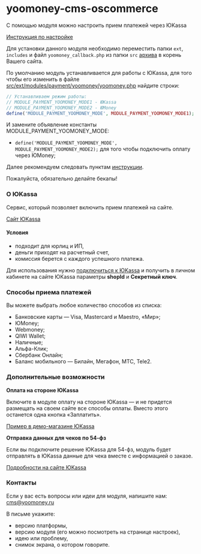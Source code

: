 # yoomoney-cms-oscommerce

С помощью модуля можно настроить прием платежей через ЮKassa

[Инструкция по настройке](https://yookassa.ru/docs/support/payments/onboarding/integration/cms-module/oscommerce)

Для установки данного модуля необходимо переместить папки `ext`, `includes` и файл `yoomoney_callback.php` из папки `src` [архива](https://github.com/yoomoney/cms-oscommerce/archive/master.zip) в корень Вашего сайта.

По умолчанию модуль устанавливается для работы с ЮKassa, для того чтобы его изменить в файле [src/ext/modules/payment/yoomoney/yoomoney.php](src/ext/modules/payment/yoomoney/yoomoney.php) найдите строки:
```php
// Устанавливаем режим работы:
// MODULE_PAYMENT_YOOMONEY_MODE1 - ЮKassa
// MODULE_PAYMENT_YOOMONEY_MODE2 - ЮMoney
define('MODULE_PAYMENT_YOOMONEY_MODE', MODULE_PAYMENT_YOOMONEY_MODE1);
```
И замените объявление константы MODULE_PAYMENT_YOOMONEY_MODE:
* `define('MODULE_PAYMENT_YOOMONEY_MODE', MODULE_PAYMENT_YOOMONEY_MODE2);` для того чтобы подключить оплату через ЮMoney;

Далее рекомендуем следовать пунктам [инструкции](https://yookassa.ru/docs/support/payments/onboarding/integration/cms-module/oscommerce).

Пожалуйста, обязательно делайте бекапы!

### О ЮKassa
Сервис, который позволяет включить прием платежей на сайте.

[Сайт ЮKassa](http://yookassa.ru/)

#### Условия
* подходит для юрлиц и ИП,
* деньги приходят на расчетный счет, 
* комиссия берется с каждого успешного платежа.

Для использования нужно [подключиться к ЮKassa](https://yookassa.ru/joinups) и получить в личном кабинете на сайте ЮKassa параметры **shopId** и **Секретный ключ**.

### Способы приема платежей
Вы можете выбрать любое количество способов из списка:

* Банковские карты — Visa, Mastercard и Maestro, «Мир»;
* ЮMoney;
* Webmoney;
* QIWI Wallet;
* Наличные;
* Альфа-Клик;
* Сбербанк Онлайн;
* Баланс мобильного — Билайн, Мегафон, МТС, Tele2.

### Дополнительные возможности

**Оплата на стороне ЮKassa**

Включите в модуле оплату на стороне ЮKassa — и не придется размещать на своем сайте все способы оплаты. Вместо этого останется одна кнопка «Заплатить».
 
[Пример в демо-магазине ЮKassa](https://demo.yookassa.ru/)

**Отправка данных для чеков по 54-фз**

Если вы подключите решение ЮKassa для 54-фз, модуль будет отправлять в ЮKassa данные для чека вместе с информацией о заказе.
 
[Подробности на сайте ЮKassa](https://yookassa.ru/features/) 

### Контакты
Если у вас есть вопросы или идеи для модуля, напишите нам: cms@yoomoney.ru

В письме укажите:
* версию платформы,
* версию модуля (его можно посмотреть на странице настроек),
* идею или проблему,
* снимок экрана, о котором говорите.
